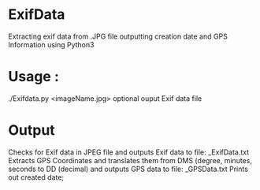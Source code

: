 # ExifData
Extracting exif data from .JPG file outputting creation date and GPS Information using Python3

# Usage :
  ./Exifdata.py <imageName.jpg> optional ouput Exif data file
 
# Output
Checks for Exif data in JPEG file and outputs Exif data to file: <imageName>_ExifData.txt
Extracts GPS Coordinates and translates them from DMS (degree, minutes, seconds to DD (decimal) and outputs GPS data to file:
<imageName>_GPSData.txt
Prints out created date;
